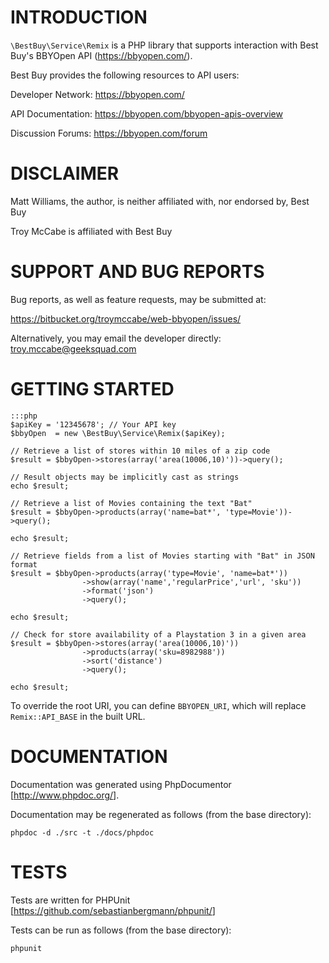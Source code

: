 # INTRODUCTION

`\BestBuy\Service\Remix` is a PHP library that supports interaction with
Best Buy's BBYOpen API (<https://bbyopen.com/>).

Best Buy provides the following resources to API users:

Developer Network: <https://bbyopen.com/>

API Documentation: <https://bbyopen.com/bbyopen-apis-overview>

Discussion Forums: <https://bbyopen.com/forum>

# DISCLAIMER

Matt Williams, the author, is neither affiliated with, nor endorsed by, Best Buy

Troy McCabe is affiliated with Best Buy

# SUPPORT AND BUG REPORTS

Bug reports, as well as feature requests, may be submitted at:

<https://bitbucket.org/troymccabe/web-bbyopen/issues/>

Alternatively, you may email the developer directly: <troy.mccabe@geeksquad.com>

# GETTING STARTED

    :::php
    $apiKey = '12345678'; // Your API key
    $bbyOpen  = new \BestBuy\Service\Remix($apiKey);

    // Retrieve a list of stores within 10 miles of a zip code
    $result = $bbyOpen->stores(array('area(10006,10)'))->query();

    // Result objects may be implicitly cast as strings
    echo $result;

    // Retrieve a list of Movies containing the text "Bat"
    $result = $bbyOpen->products(array('name=bat*', 'type=Movie'))->query();

    echo $result;

    // Retrieve fields from a list of Movies starting with "Bat" in JSON format
    $result = $bbyOpen->products(array('type=Movie', 'name=bat*'))
                    ->show(array('name','regularPrice','url', 'sku'))
                    ->format('json')
                    ->query();

    echo $result;

    // Check for store availability of a Playstation 3 in a given area
    $result = $bbyOpen->stores(array('area(10006,10)'))
                    ->products(array('sku=8982988'))
                    ->sort('distance')
                    ->query();

    echo $result;

To override the root URI, you can define `BBYOPEN_URI`, which will replace `Remix::API_BASE` in the built URL.

# DOCUMENTATION

Documentation was generated using PhpDocumentor [<http://www.phpdoc.org/>].

Documentation may be regenerated as follows (from the base directory):

`phpdoc -d ./src -t ./docs/phpdoc`

# TESTS

Tests are written for PHPUnit [<https://github.com/sebastianbergmann/phpunit/>]

Tests can be run as follows (from the base directory):

`phpunit`
